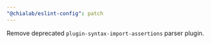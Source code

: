 ```yaml
---
"@chialab/eslint-config": patch
---
```


Remove deprecated `plugin-syntax-import-assertions` parser plugin.
